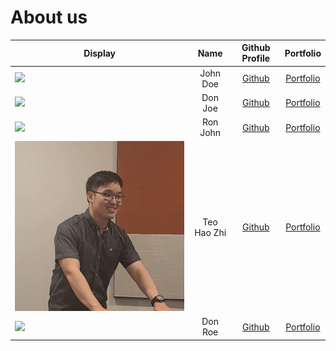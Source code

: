 # About us

| Display              |    Name     |             Github Profile             |             Portfolio             |
|----------------------|:-----------:|:--------------------------------------:|:---------------------------------:|
| ![](https://via.placeholder.com/100.png?text=Photo) |  John Doe   |     [Github](https://github.com/)      | [Portfolio](docs/team/johndoe.md) |
| ![](https://via.placeholder.com/100.png?text=Photo) |   Don Joe   |     [Github](https://github.com/)      | [Portfolio](docs/team/johndoe.md) |
| ![](https://via.placeholder.com/100.png?text=Photo) |  Ron John   |     [Github](https://github.com/)      | [Portfolio](docs/team/johndoe.md) |
| ![](team/HaoZhi.png) | Teo Hao Zhi | [Github](https://github.com/TeoHaoZhi) | [Portfolio](docs/team/HaoZhi.md)  |
| ![](https://via.placeholder.com/100.png?text=Photo) |   Don Roe   |     [Github](https://github.com/)      | [Portfolio](docs/team/johndoe.md) |
